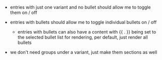 - entries with just one variant and no bullet should allow me to toggle them on / off
- entries with bullets should allow me to toggle individual bullets on / off
  - entries with bullets can also have a content with {{ . }} being set to the selected bullet list for rendering, per default, just render all bullets 

- we don't need groups under a variant, just make them sections as well

